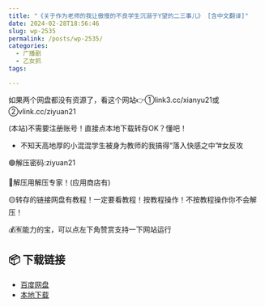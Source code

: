 ```yaml
---
title: "《关于作为老师的我让傲慢的不良学生沉溺于Y望的二三事儿》 [含中文翻译]"
date: 2024-02-28T18:56:46
slug: wp-2535
permalink: /posts/wp-2535/
categories:
  - 广播剧
  - 乙女抓
tags:

---
```


如果两个网盘都没有资源了，看这个网站👉①link3.cc/xianyu21或②vlink.cc/ziyuan21

(本站)不需要注册账号！直接点本地下载转存OK？懂吧！

*   不知天高地厚的小混混学生被身为教师的我搞得“落入快感之中”#女反攻

🟢解压密码:ziyuan21

🔵解压用解压专家！(应用商店有)

🟡转存的链接网盘有教程！一定要看教程！按教程操作！不按教程操作你不会解压！

💰🈶能力的宝，可以点左下角赞赏支持一下网站运行

## 📦 下载链接
- [百度网盘](https://blziyuan21.com/pay-download/2535?key=1e49665b3a&down_id=0)
- [本地下载](https://blziyuan21.com/pay-download/2535?key=1e49665b3a&down_id=1)

